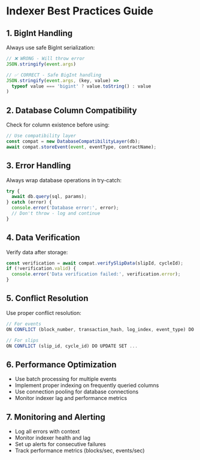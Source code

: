 
# Indexer Best Practices Guide

## 1. BigInt Handling
Always use safe BigInt serialization:
```javascript
// ❌ WRONG - Will throw error
JSON.stringify(event.args)

// ✅ CORRECT - Safe BigInt handling
JSON.stringify(event.args, (key, value) => 
  typeof value === 'bigint' ? value.toString() : value
)
```

## 2. Database Column Compatibility
Check for column existence before using:
```javascript
// Use compatibility layer
const compat = new DatabaseCompatibilityLayer(db);
await compat.storeEvent(event, eventType, contractName);
```

## 3. Error Handling
Always wrap database operations in try-catch:
```javascript
try {
  await db.query(sql, params);
} catch (error) {
  console.error('Database error:', error);
  // Don't throw - log and continue
}
```

## 4. Data Verification
Verify data after storage:
```javascript
const verification = await compat.verifySlipData(slipId, cycleId);
if (!verification.valid) {
  console.error('Data verification failed:', verification.error);
}
```

## 5. Conflict Resolution
Use proper conflict resolution:
```javascript
// For events
ON CONFLICT (block_number, transaction_hash, log_index, event_type) DO NOTHING

// For slips  
ON CONFLICT (slip_id, cycle_id) DO UPDATE SET ...
```

## 6. Performance Optimization
- Use batch processing for multiple events
- Implement proper indexing on frequently queried columns
- Use connection pooling for database connections
- Monitor indexer lag and performance metrics

## 7. Monitoring and Alerting
- Log all errors with context
- Monitor indexer health and lag
- Set up alerts for consecutive failures
- Track performance metrics (blocks/sec, events/sec)

